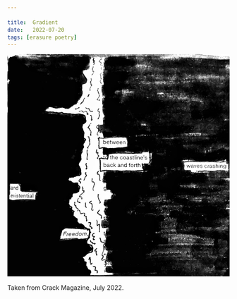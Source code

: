```yaml
---

title:  Gradient
date:   2022-07-20
tags: [erasure poetry]
---
```


<img src="/assets/images/articles/2022/gradient.jpeg" alt="erasure poem: Between the coastline's back and forth: Wave's crashing and existential freedom" title="Back to this nonsense. I miss the sea." class="responsive"><br>

Taken from Crack Magazine, July 2022.

